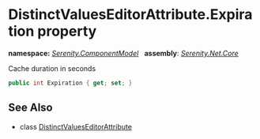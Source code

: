 # DistinctValuesEditorAttribute.Expiration property
**namespace:** *[Serenity.ComponentModel](../../README.md#serenity.componentmodel-namespace)*   **assembly**: *[Serenity.Net.Core](../../README.md)*

Cache duration in seconds

```csharp
public int Expiration { get; set; }
```

## See Also

* class [DistinctValuesEditorAttribute](../DistinctValuesEditorAttribute.md)